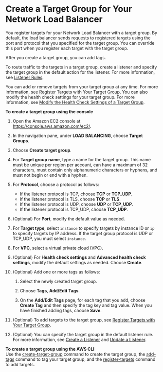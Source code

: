 # Create a Target Group for Your Network Load Balancer<a name="create-target-group"></a>

You register targets for your Network Load Balancer with a target group\. By default, the load balancer sends requests to registered targets using the port and protocol that you specified for the target group\. You can override this port when you register each target with the target group\.

After you create a target group, you can add tags\.

To route traffic to the targets in a target group, create a listener and specify the target group in the default action for the listener\. For more information, see [Listener Rules](load-balancer-listeners.md#listener-rules)\.

You can add or remove targets from your target group at any time\. For more information, see [Register Targets with Your Target Group](target-group-register-targets.md)\. You can also modify the health check settings for your target group\. For more information, see [Modify the Health Check Settings of a Target Group](target-group-health-checks.md#modify-health-check-settings)\.

**To create a target group using the console**

1. Open the Amazon EC2 console at [https://console\.aws\.amazon\.com/ec2/](https://console.aws.amazon.com/ec2/)\.

1. In the navigation pane, under **LOAD BALANCING**, choose **Target Groups**\.

1. Choose **Create target group**\.

1. For **Target group name**, type a name for the target group\. This name must be unique per region per account, can have a maximum of 32 characters, must contain only alphanumeric characters or hyphens, and must not begin or end with a hyphen\.

1. For **Protocol**, choose a protocol as follows:
   + If the listener protocol is TCP, choose **TCP** or **TCP\_UDP**\.
   + If the listener protocol is TLS, choose **TCP** or **TLS**\.
   + If the listener protocol is UDP, choose **UDP** or **TCP\_UDP**\.
   + If the listener protocol is TCP\_UDP, choose **TCP\_UDP**\.

1. \(Optional\) For **Port**, modify the default value as needed\.

1. For **Target type**, select `instance` to specify targets by instance ID or `ip` to specify targets by IP address\. If the target group protocol is UDP or TCP\_UDP, you must select `instance`\.

1. For **VPC**, select a virtual private cloud \(VPC\)\.

1. \(Optional\) For **Health check settings** and **Advanced health check settings**, modify the default settings as needed\. Choose **Create**\.

1. \(Optional\) Add one or more tags as follows:

   1. Select the newly created target group\.

   1. Choose **Tags**, **Add/Edit Tags**\.

   1. On the **Add/Edit Tags** page, for each tag that you add, choose **Create Tag** and then specify the tag key and tag value\. When you have finished adding tags, choose **Save**\.

1. \(Optional\) To add targets to the target group, see [Register Targets with Your Target Group](target-group-register-targets.md)\.

1. \(Optional\) You can specify the target group in the default listener rule\. For more information, see [Create a Listener](create-listener.md) and [Update a Listener](listener-update-rules.md)\.

**To create a target group using the AWS CLI**  
Use the [create\-target\-group](https://docs.aws.amazon.com/cli/latest/reference/elbv2/create-target-group.html) command to create the target group, the [add\-tags](https://docs.aws.amazon.com/cli/latest/reference/elbv2/add-tags.html) command to tag your target group, and the [register\-targets](https://docs.aws.amazon.com/cli/latest/reference/elbv2/register-targets.html) command to add targets\.